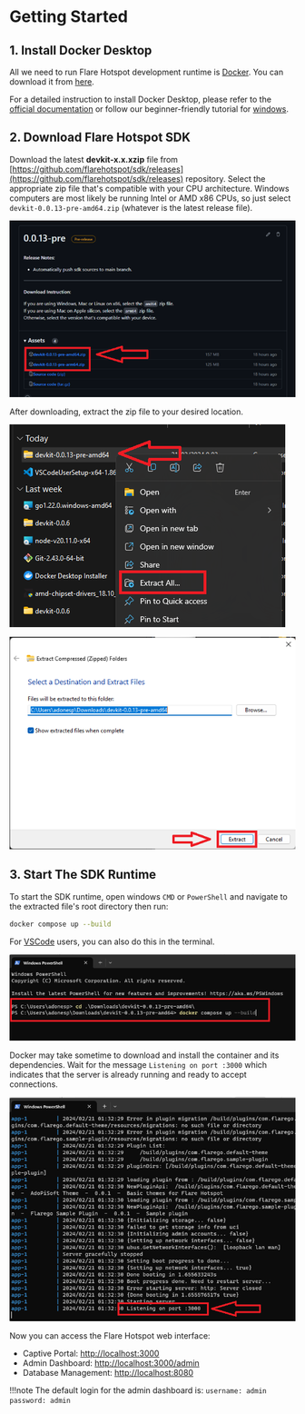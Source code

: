 # Getting Started

## 1. Install Docker Desktop

All we need to run Flare Hotspot development runtime is [Docker](https://www.docker.com/). You can download it from [here](https://www.docker.com/products/docker-desktop).

For a detailed instruction to install Docker Desktop, please refer to the [official documentation](https://docs.docker.com/desktop/) or follow our beginner-friendly tutorial for [windows](./install-docker-windows.md).

## 2. Download Flare Hotspot SDK

Download the latest **devkit-x.x.xzip** file from [https://github.com/flarehotspot/sdk/releases](https://github.com/flarehotspot/sdk/releases) repository. Select the appropriate zip file that's compatible with your CPU architecture. Windows computers are most likely be running Intel or AMD x86 CPUs, so just select `devkit-0.0.13-pre-amd64.zip` (whatever is the latest release file).

![Download Flare Hotspot SDK](./img/01-select-latest-release.png)

After downloading, extract the zip file to your desired location.

![Extract Flare Hotspot Sdk](./img/02-extract-devkit.png)


![Extract Flare Hotspot Sdk](./img/03-extract-devkit.png)

## 3. Start The SDK Runtime

To start the SDK runtime, open windows `CMD` or `PowerShell` and navigate to the extracted file's root directory then run:
```sh
docker compose up --build
```

For [VSCode](https://code.visualstudio.com/) users, you can also do this in the terminal.

![Run docker compose up](./img/04-docker-compose-up.png)

Docker may take sometime to download and install the container and its dependencies. Wait for the message `Listening on port :3000` which indicates that the server is already running and ready to accept connections.

![Server is running](./img/05-server-is-running.png)

Now you can access the Flare Hotspot web interface:

- Captive Portal: [http://localhost:3000](http://localhost:3000)
- Admin Dashboard: [http://localhost:3000/admin](http://localhost:3000/admin)
- Database Management: [http://localhost:8080](http://localhost:8080)

!!!note
    The default login for the admin dashboard is:
    ```
    username: admin
    password: admin
    ```

